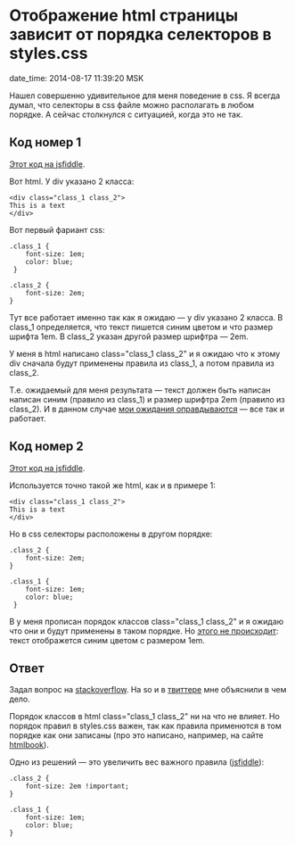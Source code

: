 # Отображение html страницы зависит от порядка селекторов в styles.css

date_time: 2014-08-17 11:39:20 MSK

Нашел совершенно удивительное для меня поведение в css. Я всегда думал, что
селекторы в css файле можно располагать в любом порядке. А сейчас столкнулся
с ситуацией, когда это не так.

## Код номер 1

[Этот код на jsfiddle][j1].

Вот html. У div указано 2 класса:

    <div class="class_1 class_2">
    This is a text
    </div>

Вот первый фариант css:

    .class_1 {
        font-size: 1em;
        color: blue;
     }

    .class_2 {
        font-size: 2em;
    }

Тут все работает именно так как я ожидаю — у div указано 2 класса. В class_1
определяется, что текст пишется синим цветом и что размер шрифта 1em. В class_2
указан другой размер шрифтра — 2em.

У меня в html написано class="class_1 class_2" и я ожидаю что к этому
div сначала будут применены правила из class_1, а потом правила из class_2.

Т.е. ожидаемый для меня результата — текст должен быть написан написан синим
(правило из class_1) и размер шрифтра 2em (правило из class_2). И в данном
случае [мои ожидания оправдываются][j1] — все так и работает.

## Код номер 2

[Этот код на jsfiddle][j2].

Используется точно такой же html, как и в примере 1:

    <div class="class_1 class_2">
    This is a text
    </div>

Но в css селекторы расположены в другом порядке:

    .class_2 {
        font-size: 2em;
    }

    .class_1 {
        font-size: 1em;
        color: blue;
     }

В у меня прописан порядок классов class="class_1 class_2" и я ожидаю что
они и будут применены в таком порядке. Но [этого не происходит][j2]: текст
отображется синим цветом с размером 1em.

## Ответ

Задал вопрос на [stackoverflow][so]. На so и в [твиттере][t] мне объяснили в
чем дело.

Порядок классов в html class="class_1 class_2" ни на что не влияет. Но порядок
правил в styles.css важен, так как правила применются в том порядке
как они записаны (про это написано, например, на сайте [htmlbook][hb]).

Одно из решений — это увеличить вес важного правила ([jsfiddle][j3]):

    .class_2 {
        font-size: 2em !important;
    }

    .class_1 {
        font-size: 1em;
        color: blue;
    }

[j1]: http://jsfiddle.net/bessarabov/s581mv5a/
[j2]: http://jsfiddle.net/bessarabov/qesL1sj9/
[j3]: http://jsfiddle.net/bessarabov/zgxk5apf/
[so]: http://stackoverflow.com/questions/25347440/why-does-the-order-of-css-selectors-matter
[hb]: http://htmlbook.ru/samcss/kaskadirovanie
[t]: https://twitter.com/bessarabov/status/500912646234046464
